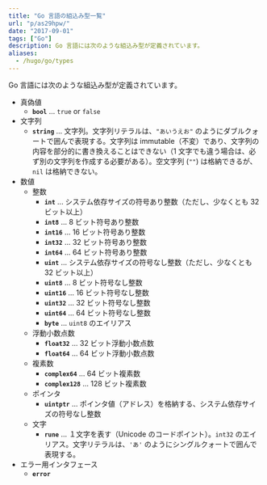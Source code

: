 ```yaml
---
title: "Go 言語の組込み型一覧"
url: "p/as29hpw/"
date: "2017-09-01"
tags: ["Go"]
description: Go 言語には次のような組込み型が定義されています。
aliases:
  - /hugo/go/types
---
```


Go 言語には次のような組込み型が定義されています。

* 真偽値
  * __`bool`__ ... `true` or `false`
* 文字列
  * __`string`__ ... 文字列。文字列リテラルは、`"あいうえお"` のようにダブルクォートで囲んで表現する。文字列は immutable（不変）であり、文字列の内容を部分的に書き換えることはできない（1 文字でも違う場合は、必ず別の文字列を作成する必要がある）。空文字列 (`""`) は格納できるが、`nil` は格納できない。
* 数値
  * 整数
    * __`int`__ ... システム依存サイズの符号あり整数（ただし、少なくとも 32 ビット以上）
    * __`int8`__ ... 8 ビット符号あり整数
    * __`int16`__ ... 16 ビット符号あり整数
    * __`int32`__ ... 32 ビット符号あり整数
    * __`int64`__ ... 64 ビット符号あり整数
    * __`uint`__ ... システム依存サイズの符号なし整数（ただし、少なくとも 32 ビット以上）
    * __`uint8`__ ... 8 ビット符号なし整数
    * __`uint16`__ ... 16 ビット符号なし整数
    * __`uint32`__ ... 32 ビット符号なし整数
    * __`uint64`__ ... 64 ビット符号なし整数
    * __`byte`__ ... `uint8` のエイリアス
  * 浮動小数点数
    * __`float32`__ ... 32 ビット浮動小数点数
    * __`float64`__ ... 64 ビット浮動小数点数
  * 複素数
    * __`complex64`__ ... 64 ビット複素数
    * __`complex128`__ ... 128 ビット複素数
  * ポインタ
    * __`uintptr`__ ... ポインタ値（アドレス）を格納する、システム依存サイズの符号なし整数
  * 文字
    * __`rune`__ ... １文字を表す（Unicode のコードポイント）。`int32` のエイリアス。文字リテラルは、`'あ'` のようにシングルクォートで囲んで表現する。
* エラー用インタフェース
  * __`error`__

